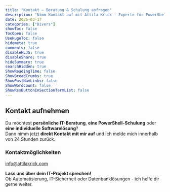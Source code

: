 ```yaml
---
title: "Kontakt – Beratung & Schulung anfragen"
description: "Nimm Kontakt auf mit Attila Krick - Experte für PowerShell, .NET und T-SQL. Beratung, Schulungen und individuelle IT-Lösungen."
date: 2025-03-17
categories: ["Divers"]
showToc: false
TocOpen: false
UseHugoToc: false
hidemeta: true
comments: false
disableHLJS: true
disableShare: true
hideSummary: true
searchHidden: true
ShowReadingTime: false
ShowBreadCrumbs: true
ShowPostNavLinks: false
ShowWordCount: false
ShowRssButtonInSectionTermList: false
---
```


## Kontakt aufnehmen

Du möchtest **persönliche IT-Beratung**, **eine PowerShell-Schulung** oder **eine individuelle Softwarelösung**?  
Dann nimm jetzt **direkt Kontakt mit mir auf** und ich melde mich innerhalb von 24 Stunden zurück.  

### Kontaktmöglichkeiten

[info@attilakrick.com](mailto:info@attilakrick.com)  

**Lass uns über dein IT-Projekt sprechen!**  
Ob Automatisierung, IT-Sicherheit oder Datenbanklösungen - ich helfe dir gerne weiter.  
